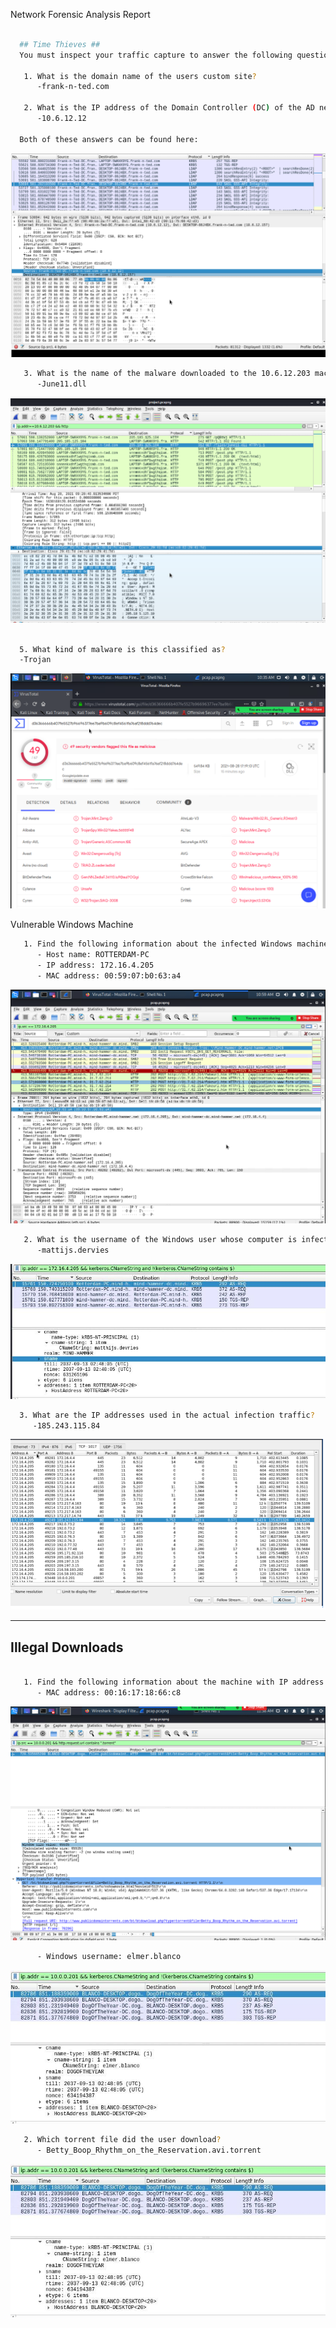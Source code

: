  Network Forensic Analysis Report


```bash

  ## Time Thieves ##
  You must inspect your traffic capture to answer the following questions:

   1. What is the domain name of the users custom site?
      -frank-n-ted.com

   2. What is the IP address of the Domain Controller (DC) of the AD network?
      -10.6.12.12

  Both of these answers can be found here:
```
 ![fnt](images/fnt.PNG)
 
```bash
   3. What is the name of the malware downloaded to the 10.6.12.203 machine?
      -June11.dll
```
 ![june11](images/june11.PNG)
 
 ```bash
   
   5. What kind of malware is this classified as?
   -Trojan
```
 ![malware1](images/malware1.PNG)

 Vulnerable Windows Machine

```bash
   1. Find the following information about the infected Windows machine:
      - Host name: ROTTERDAM-PC
      - IP address: 172.16.4.205
      - MAC address: 00:59:07:b0:63:a4
```
 ![ROTT](images/rotterdam.PNG)
    
```bash   
   2. What is the username of the Windows user whose computer is infected?
      -mattijs.dervies
```
 ![CNAME](images/RotterdamUsername.JPG)
 
 ```bash
   3. What are the IP addresses used in the actual infection traffic?
      -185.243.115.84
 ```
  ![Infect](images/InfConvo2.PNG)

---

## Illegal Downloads
```bash

   1. Find the following information about the machine with IP address `10.0.0.201`:
      - MAC address: 00:16:17:18:66:c8
 ```
  ![SRC](images/torrent.PNG)
  
```bash
      - Windows username: elmer.blanco
```
 ![TCNAME](images/elmerblanco.JPG)
 
```bash 
   2. Which torrent file did the user download?
      - Betty_Boop_Rhythm_on_the_Reservation.avi.torrent
```
 ![TName](images/elmerblanco.JPG)
